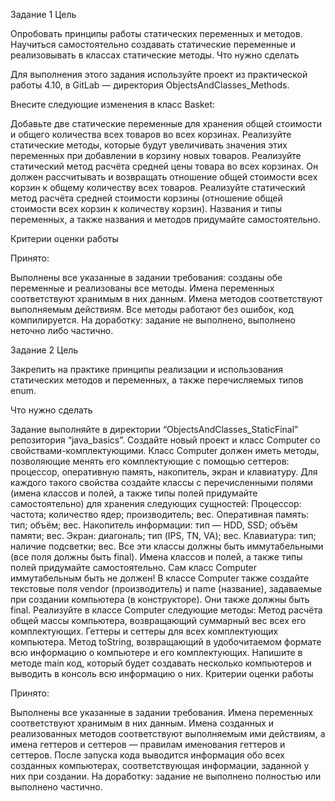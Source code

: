 Задание 1
Цель

Опробовать принципы работы статических переменных и методов.
Научиться самостоятельно создавать статические переменные и реализовывать в классах статические методы.
Что нужно сделать

Для выполнения этого задания используйте проект из практической работы 4.10, в GitLab — директория ObjectsAndClasses_Methods.

Внесите следующие изменения в класс Basket:

Добавьте две статические переменные для хранения общей стоимости и общего количества всех товаров во всех корзинах.
Реализуйте статические методы, которые будут увеличивать значения этих переменных при добавлении в корзину новых товаров.
Реализуйте статический метод расчёта средней цены товара во всех корзинах. Он должен рассчитывать и возвращать отношение общей стоимости всех корзин к общему количеству всех товаров.
Реализуйте статический метод расчёта средней стоимости корзины (отношение общей стоимости всех корзин к количеству корзин).
Названия и типы переменных, а также названия и методов придумайте самостоятельно.

Критерии оценки работы

Принято:

Выполнены все указанные в задании требования: созданы обе переменные и реализованы все методы.
Имена переменных соответствуют хранимым в них данным.
Имена методов соответствуют выполняемым действиям.
Все методы работают без ошибок, код компилируется.
На доработку: задание не выполнено, выполнено неточно либо частично.

Задание 2
Цель

Закрепить на практике принципы реализации и использования статических методов и переменных, а также перечисляемых типов enum.

Что нужно сделать

Задание выполняйте в директории “ObjectsAndClasses_StaticFinal” репозитория “java_basics”.
Создайте новый проект и класс Computer со свойствами-комплектующими. Класс Computer должен иметь методы, позволяющие менять его комплектующие с помощью сеттеров: процессор, оперативную память, накопитель, экран и клавиатуру.
Для каждого такого свойства создайте классы с перечисленными полями (имена классов и полей, а также типы полей придумайте самостоятельно) для хранения следующих сущностей:
Процессор:
частота;
количество ядер;
производитель;
вес.
Оперативная память:
тип;
объём;
вес.
Накопитель информации:
тип — HDD, SSD;
объём памяти;
вес.
Экран:
диагональ;
тип (IPS, TN, VA);
вес.
Клавиатура:
тип;
наличие подсветки;
вес.
Все эти классы должны быть иммутабельными (все поля должны быть final). Имена классов и полей, а также типы полей придумайте самостоятельно. Сам класс Computer иммутабельным быть не должен!
В классе Computer также создайте текстовые поля vendor (производитель) и name (название), задаваемые при создании компьютера (в конструкторе). Они также должны быть final.
Реализуйте в классе Computer следующие методы:
Метод расчёта общей массы компьютера, возвращающий суммарный вес всех его комплектующих.
Геттеры и сеттеры для всех комплектующих компьютера.
Метод toString, возвращающий в удобочитаемом формате всю информацию о компьютере и его комплектующих.
Напишите в методе main код, который будет создавать несколько компьютеров и выводить в консоль всю информацию о них.
Критерии оценки работы

Принято:

Выполнены все указанные в задании требования.
Имена переменных соответствуют хранимым в них данным.
Имена созданных и реализованных методов соответствуют выполняемым ими действиям, а имена геттеров и сеттеров — правилам именования геттеров и сеттеров.
После запуска кода выводится информация обо всех созданных компьютерах, соответствующая информации, заданной у них при создании.
На доработку: задание не выполнено полностью или выполнено частично.
